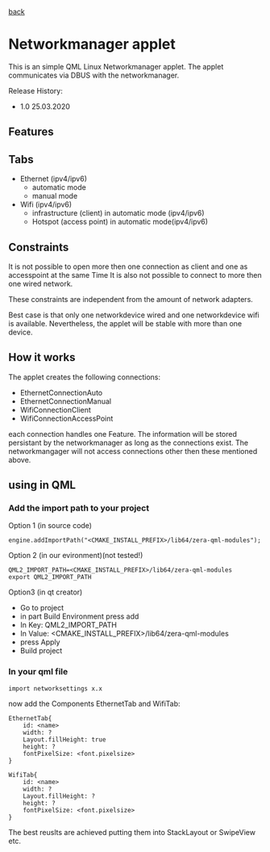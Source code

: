 [back](../README.md)

# Networkmanager applet

This is an simple QML Linux Networkmanager applet. 
The applet communicates via DBUS with the networkmanager.

Release History:
* 1.0  25.03.2020

## Features

## Tabs
- Ethernet (ipv4/ipv6)
	- automatic mode
	- manual mode
- Wifi (ipv4/ipv6)
	- infrastructure (client) in automatic mode (ipv4/ipv6)
	- Hotspot (access point) in automatic mode(ipv4/ipv6)

## Constraints
It is not possible to open more then one connection as client and one as accesspoint at the same Time
It is also not possible to connect to more then one wired network.

These constraints are independent from the amount of network adapters.

Best case is that only one networkdevice wired and one networkdevice wifi is available.
Nevertheless, the applet will be stable with more than one device.

## How it works

The applet creates the following connections:
- EthernetConnectionAuto
- EthernetConnectionManual
- WifiConnectionClient
- WifiConnectionAccessPoint

each connection handles one Feature. The information will be stored persistant by 
the networkmanager as long as the connections exist. The networkmangager will not 
access connections other then these mentioned above.



## using in QML

### Add the import path to your project

Option 1 (in source code)
```
engine.addImportPath("<CMAKE_INSTALL_PREFIX>/lib64/zera-qml-modules");
```

Option 2 (in our evironment)(not tested!)
```
QML2_IMPORT_PATH=<CMAKE_INSTALL_PREFIX>/lib64/zera-qml-modules
export QML2_IMPORT_PATH
```



Option3 (in qt creator)

* Go to project
* in part Build Environment press add
* In Key: QML2_IMPORT_PATH
* In Value: <CMAKE_INSTALL_PREFIX>/lib64/zera-qml-modules
* press Apply 
* Build project


### In your qml file

```
import networksettings x.x
```


now add the Components EthernetTab and WifiTab:
```
EthernetTab{
	id: <name>
	width: ?
	Layout.fillHeight: true
	height: ?
	fontPixelSize: <font.pixelsize>
}
```
```
WifiTab{
	id: <name>
	width: ?
	Layout.fillHeight: ?
	height: ?
	fontPixelSize: <font.pixelsize>
}
```

The best reuslts are achieved putting them into StackLayout or SwipeView etc.






